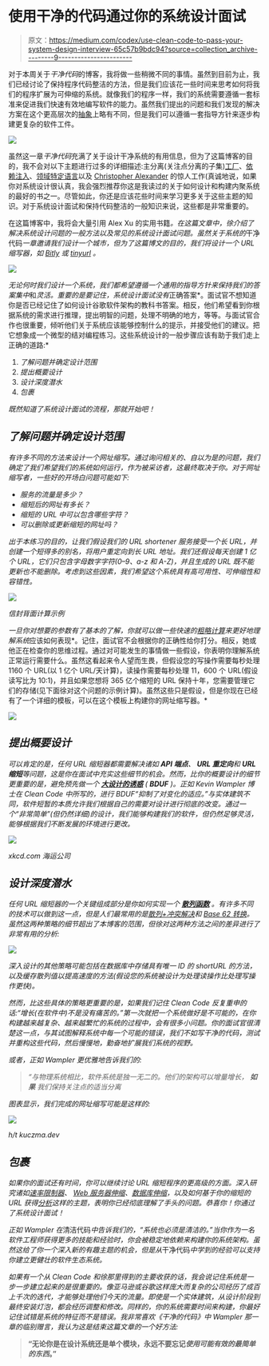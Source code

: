 # 使用干净的代码通过你的系统设计面试

> 原文：<https://medium.com/codex/use-clean-code-to-pass-your-system-design-interview-65c57b9bdc94?source=collection_archive---------9----------------------->

对于本周关于*干净代码*的博客，我将做一些稍微不同的事情。虽然到目前为止，我们已经讨论了保持程序代码整洁的方法，但是我们应该花一些时间来思考如何将我们的程序扩展为可伸缩的系统。就像我们的程序一样，我们的系统需要遵循一套标准来促进我们快速有效地编写软件的能力。虽然我们提出的问题和我们发现的解决方案在这个更高层次的[抽象](https://www.springboottutorial.com/software-design-what-is-abstraction)上略有不同，但是我们可以遵循一套指导方针来逐步构建更复杂的软件工件。

![](img/c9d0730f0ae02733db42dc62b9ee27bd.png)

虽然这一章*干净代码*充满了关于设计干净系统的有用信息，但为了这篇博客的目的，我不会对以下主题进行过多的详细描述:主分离(关注点分离的子集)[工厂](https://www.oodesign.com/factory-pattern.html)、[依赖注入](https://www.freecodecamp.org/news/a-quick-intro-to-dependency-injection-what-it-is-and-when-to-use-it-7578c84fa88f/)、[领域特定语言](https://martinfowler.com/books/dsl.html)以及 [Christopher Alexander](http://www.patternlanguage.com/ca/ca.html) 的惊人工作(真诚地说，如果你对系统设计很认真，我会强烈推荐你这是我读过的关于如何设计和构建内聚系统的最好的书之一。尽管如此，你还是应该花些时间来学习更多关于这些主题的知识。对于系统设计面试和保持代码整洁的一般知识来说，这些都是非常重要的。

在这篇博客中，我将会大量引用 Alex Xu 的实用书籍[](https://www.amazon.com/System-Design-Interview-insiders-Second/dp/B08CMF2CQF/ref=sr_1_1?dchild=1&keywords=system+design+interview&qid=1628608787&sr=8-1)*。在这篇文章中，徐介绍了解决系统设计问题的一般方法以及常见的系统设计面试问题。虽然关于系统的*干净代码*一章邀请我们设计一个城市，但为了这篇博文的目的，我们将设计一个 URL 缩写器，如 [Bitly](https://bitly.com/) 或 [tinyurl](https://tinyurl.com/app) 。*

*![](img/98c1b6675128f5007669d9cb6a4e1baf.png)*

*无论何时我们设计一个系统，我们都希望遵循一个通用的指导方针来保持我们的答案集中*和*灵活。重要的是要记住，系统设计面试没有*正确答案*。面试官不想知道你是否已经记住了如何设计谷歌软件架构的教科书答案。相反，他们希望看到你根据系统的需求进行推理，提出明智的问题，处理不明确的地方，等等。与面试官合作也很重要，倾听他们关于系统应该能够控制什么的提示，并接受他们的建议。把它想象成一个微型的结对编程练习。这些系统设计的一般步骤应该有助于我们走上正确的道路:*

1.  *了解问题并确定设计范围*
2.  *提出概要设计*
3.  *设计深度潜水*
4.  *包裹*

*既然知道了系统设计面试的流程，那就开始吧！*

## *了解问题并确定设计范围*

*有许多不同的方法来设计一个网址缩写。通过询问相关的、自以为是的问题，我们确定了我们希望我们的系统如何运行，作为被采访者，这最终取决于你。对于网址缩写者，一些好的开场白问题可能如下:*

*   *服务的流量是多少？*
*   *缩短后的网址有多长？*
*   *缩短的 URL 中可以包含哪些字符？*
*   *可以删除或更新缩短的网址吗？*

*出于本练习的目的，让我们假设我们的 URL shortener 服务接受一个长 URL，并创建一个短得多的别名，将用户重定向到长 URL 地址。我们还假设每天创建 1 亿个 URL，它们只包含字母数字字符(0–9、a-z 和 A-Z)，并且生成的 URL 既不能更新也不能删除。考虑到这些因素，我们希望这个系统具有高可用性、可伸缩性和容错性。*

*![](img/cd9567d39a147b7256d9e950459ac819.png)*

*信封背面计算示例*

*一旦你对想要的参数有了基本的了解，你就可以做一些快速的[粗略计算](https://en.wikipedia.org/wiki/Back-of-the-envelope_calculation)来更好地理解系统*应该如何表现*。记住，面试官不会根据你的正确性给你打分。相反，她或他正在检查你的思维过程。通过对可能发生的事情做一些假设，你表明你理解系统正常运行需要什么。虽然这看起来令人望而生畏，但假设您的写操作需要每秒处理 1160 个 URL(以 1 亿个 URL/天计算)，读操作需要每秒处理 11，600 个 URL(假设读写比为 10:1)，并且如果您想将 365 亿个缩短的 URL 保持十年，您需要管理它们的存储(见下面徐对这个问题的示例计算)。虽然这些只是假设，但是你现在已经有了一个详细的模板，可以在这个模板上构建你的网址缩写器。*

*![](img/f6771d9560e28076d6e7d4b68e48e4df.png)*

## *提出概要设计*

*可以肯定的是，任何 URL 缩短器都需要解决诸如 **API 端点**、 **URL 重定向**和 **URL 缩短**等问题，这是你在面试中充实这些细节的机会。然而，比你的概要设计的细节更重要的是，避免预先做一个 [**大设计的诱惑**](https://www.freecodecamp.org/news/the-pros-and-cons-of-big-design-up-front-and-what-i-do-instead-375f00542dec/) ( **BDUF** )。正如 Kevin Wampler 博士在 *Clean Code* 中所写的，进行 BDUF“抑制了对变化的适应。”与实体建筑不同，软件短暂的本质允许我们根据自己的需要对设计进行彻底的改变。通过一个“非常简单”(但仍然详细)的设计，我们能够构建我们的软件，但仍然足够灵活，能够根据我们不断发展的环境进行更改。*

*![](img/b341d47513a228f1a9e0a278a4e5c771.png)*

*xkcd.com 海运公司*

## *设计深度潜水*

*任何 URL 缩短器的一个关键组成部分是你如何实现一个 [**散列函数**](https://dev.to/antemarin_53/yet-another-url-shortener-4fe3) 。有许多不同的技术可以做到这一点，但是人们最常用的是[散列+冲突解决](http://www.cs.cmu.edu/~ab/15-121N11/lectures/lecture16.pdf)和 [Base 62 转换](https://dev.to/antemarin_53/yet-another-url-shortener-4fe3)。虽然这两种策略的细节超出了本博客的范围，但徐对这两种方法之间的差异进行了非常有用的分析:*

*![](img/531a4388753e9daaa60329221bd7ddeb.png)*

*深入设计的其他策略可能包括在数据库中存储具有唯一 ID 的 shortURL 的方法，以及缓存散列值以提高速度的方法(假设您的系统被设计为处理读操作比处理写操作更快)。*

*然而，比这些具体的策略更重要的是，如果我们记住 *Clean Code* 反复重申的话:“增长(在软件中)不是没有痛苦的。”第一次就把一个系统做好是不可能的，在你构建越来越复杂、越来越繁忙的系统的过程中，会有很多小问题。你的面试官很清楚这一点，与其试图解释系统中每一个可能的错误，我们不如写干净的代码，测试并重构这些代码，然后慢慢地，勤奋地扩展我们系统的视野。*

*或者，正如 Wampler 更优雅地告诉我们的:*

> **“与物理系统相比，软件系统是独一无二的。他们的架构可以增量增长，* ***如果*** *我们保持关注点的适当分离**

*图表显示，我们完成的网址缩写可能是这样的:*

*![](img/6d29e2c9e716b141932a8a2a71b90ca9.png)*

*h/t kuczma.dev*

## *包裹*

*如果你的面试还有时间，你可以继续讨论 URL 缩短程序的更高级的方面。深入研究诸如[速率限制器](https://cloud.google.com/architecture/rate-limiting-strategies-techniques)、 [Web 服务器伸缩](https://aws.amazon.com/blogs/architecture/scale-your-web-application-one-step-at-a-time/)、[数据库伸缩](https://www.freecodecamp.org/news/understanding-database-scaling-patterns/)，以及如何基于你的缩短的 URL 获得[分析](https://geniuslink.com/blog/url-shortener-analytics/)这样的主题，表明你已经彻底理解了手头的问题。恭喜你！你通过了系统设计面试！*

*正如 Wampler 在*清洁代码*中告诉我们的，“系统也必须是清洁的。”当你作为一名软件工程师获得更多的技能和经验时，你会被稳定地依赖来构建你的系统架构。虽然这给了你一个深入新的有趣主题的机会，但是从*干净代码*中学到的经验可以支持你建立更健壮的软件生态系统。*

*如果有一个从 *Clean Code* 和徐那里得到的主要收获的话，我会说记住系统是一步一步建立起来的是很重要的。像亚马逊或谷歌这样庞大而复杂的公司经历了成百上千次的迭代，才能够处理他们今天的流量。即使是一个实体建筑，从设计阶段到最终安装灯泡，都会经历调整和修改。同样的，你的系统需要时间来构建，你最好记住试错是系统的特征而不是错误。我非常喜欢《干净的代码》中 Wampler 那一章的临别赠言，我认为这是结束这篇文章的一个好方法:*

> **“无论你是在设计系统还是单个模块，永远不要忘记*使用可能有效的最简单的东西*。”**